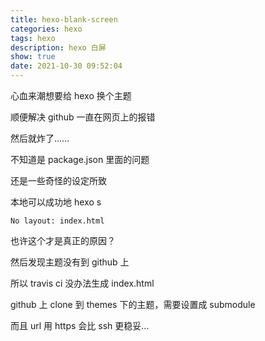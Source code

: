 ```yaml
---
title: hexo-blank-screen
categories: hexo
tags: hexo
description: hexo 白屏
show: true
date: 2021-10-30 09:52:04
---
```

心血来潮想要给 hexo 换个主题

顺便解决 github 一直在网页上的报错

然后就炸了……

不知道是 package.json 里面的问题

还是一些奇怪的设定所致

本地可以成功地 hexo s

`No layout: index.html`

也许这个才是真正的原因？

然后发现主题没有到 github 上

所以 travis ci 没办法生成 index.html

github 上 clone 到 themes 下的主题，需要设置成 submodule

而且 url 用 https 会比 ssh 更稳妥…